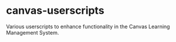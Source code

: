 # canvas-userscripts
Various userscripts to enhance functionality in the Canvas Learning Management System.
